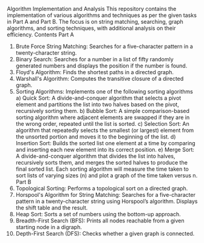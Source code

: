 Algorithm Implementation and Analysis
This repository contains the implementation of various algorithms and techniques as per the given tasks in Part A and Part B. The focus is on string matching, searching, graph algorithms, and sorting techniques, with additional analysis on their efficiency.
Contents
Part A
1.	Brute Force String Matching: Searches for a five-character pattern in a twenty-character string.
2.	Binary Search: Searches for a number in a list of fifty randomly generated numbers and displays the position if the number is found.
3.	Floyd's Algorithm: Finds the shortest paths in a directed graph.
4.	Warshall's Algorithm: Computes the transitive closure of a directed graph.
5.	Sorting Algorithms: Implements one of the following sorting algorithms 
a) Quick Sort: A divide-and-conquer algorithm that selects a pivot element and partitions the list into two halves based on the pivot, recursively sorting them.
b) Bubble Sort: A simple comparison-based sorting algorithm where adjacent elements are swapped if they are in the wrong order, repeated until the list is sorted.
c) Selection Sort: An algorithm that repeatedly selects the smallest (or largest) element from the unsorted portion and moves it to the beginning of the list.
d) Insertion Sort: Builds the sorted list one element at a time by comparing and inserting each new element into its correct position.
e) Merge Sort: A divide-and-conquer algorithm that divides the list into halves, recursively sorts them, and merges the sorted halves to produce the final sorted list.
Each sorting algorithm will measure the time taken to sort lists of varying sizes (n) and plot a graph of the time taken versus n.
Part B
1.	Topological Sorting: Performs a topological sort on a directed graph.
2.	Horspool's Algorithm for String Matching: Searches for a five-character pattern in a twenty-character string using Horspool’s algorithm. Displays the shift table and the result.
3.	Heap Sort: Sorts a set of numbers using the bottom-up approach.
4.	Breadth-First Search (BFS): Prints all nodes reachable from a given starting node in a digraph.
5.	Depth-First Search (DFS): Checks whether a given graph is connected.

